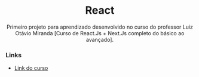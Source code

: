 
<h1 align="center">React</h1>

<p align="center">
  Primeiro projeto para aprendizado desenvolvido no curso do professor Luiz Otávio Miranda [Curso de React.Js + Next.Js completo do básico ao avançado].
</p>

### Links
- [Link do curso](https://www.udemy.com/course/curso-de-reactjs-nextjs-completo-do-basico-ao-avancado/)

